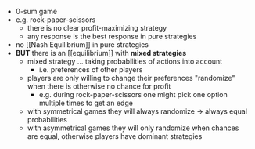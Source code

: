 - 0-sum game
- e.g. rock-paper-scissors
	- there is no clear profit-maximizing strategy
	- any response is the best response in pure strategies
- no [[Nash Equilibrium]] in pure strategies
- **BUT** there is an [[equilibrium]] with **mixed strategies**
	- mixed strategy ... taking probabilities of actions into account
		- i.e. preferences of other players
	- players are only willing to change their preferences "randomize" when there is otherwise no chance for profit
		- e.g. during rock-paper-scissors one might pick one option multiple times to get an edge
	- with symmetrical games they will always randomize -> always equal probabilities
	- with asymmetrical games they will only randomize when chances are equal, otherwise players have dominant strategies